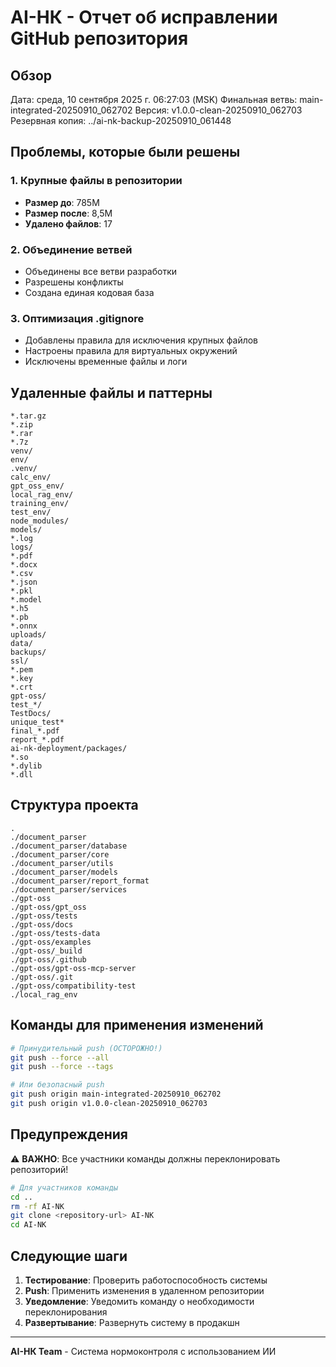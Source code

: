 # AI-НК - Отчет об исправлении GitHub репозитория

## Обзор

Дата: среда, 10 сентября 2025 г. 06:27:03 (MSK)
Финальная ветвь: main-integrated-20250910_062702
Версия: v1.0.0-clean-20250910_062703
Резервная копия: ../ai-nk-backup-20250910_061448

## Проблемы, которые были решены

### 1. Крупные файлы в репозитории
- **Размер до**: 785M
- **Размер после**: 8,5M
- **Удалено файлов**:       17

### 2. Объединение ветвей
- Объединены все ветви разработки
- Разрешены конфликты
- Создана единая кодовая база

### 3. Оптимизация .gitignore
- Добавлены правила для исключения крупных файлов
- Настроены правила для виртуальных окружений
- Исключены временные файлы и логи

## Удаленные файлы и паттерны

```
*.tar.gz
*.zip
*.rar
*.7z
venv/
env/
.venv/
calc_env/
gpt_oss_env/
local_rag_env/
training_env/
test_env/
node_modules/
models/
*.log
logs/
*.pdf
*.docx
*.csv
*.json
*.pkl
*.model
*.h5
*.pb
*.onnx
uploads/
data/
backups/
ssl/
*.pem
*.key
*.crt
gpt-oss/
test_*/
TestDocs/
unique_test*
final_*.pdf
report_*.pdf
ai-nk-deployment/packages/
*.so
*.dylib
*.dll
```

## Структура проекта

```
.
./document_parser
./document_parser/database
./document_parser/core
./document_parser/utils
./document_parser/models
./document_parser/report_format
./document_parser/services
./gpt-oss
./gpt-oss/gpt_oss
./gpt-oss/tests
./gpt-oss/docs
./gpt-oss/tests-data
./gpt-oss/examples
./gpt-oss/_build
./gpt-oss/.github
./gpt-oss/gpt-oss-mcp-server
./gpt-oss/.git
./gpt-oss/compatibility-test
./local_rag_env
```

## Команды для применения изменений

```bash
# Принудительный push (ОСТОРОЖНО!)
git push --force --all
git push --force --tags

# Или безопасный push
git push origin main-integrated-20250910_062702
git push origin v1.0.0-clean-20250910_062703
```

## Предупреждения

⚠️ **ВАЖНО**: Все участники команды должны переклонировать репозиторий!

```bash
# Для участников команды
cd ..
rm -rf AI-NK
git clone <repository-url> AI-NK
cd AI-NK
```

## Следующие шаги

1. **Тестирование**: Проверить работоспособность системы
2. **Push**: Применить изменения в удаленном репозитории
3. **Уведомление**: Уведомить команду о необходимости переклонирования
4. **Развертывание**: Развернуть систему в продакшн

---

**AI-НК Team** - Система нормоконтроля с использованием ИИ
